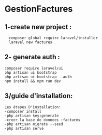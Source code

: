 # GestionFactures

## 1-create new project :
      composer global require laravel/installer
      laravel new factures
## 2- generate auth :
    composer require laravel/ui
    php artisan ui bootstrap
    php artisan ui bootstrap --auth
    npm install && npm run dev

## 3/guide d'installation:
    Les étapes D'installation:
    -composer install
    -php artisan key:generate
    -creer la base de donnees :factures
    -php artisan migrate --seed 
    -php artisan serve
